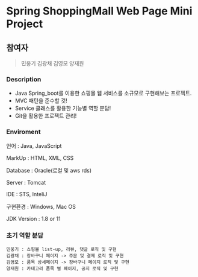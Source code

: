 # Spring ShoppingMall Web Page Mini Project
## 참여자
> 민웅기
> 김광채
> 김영모
> 양재원

### Description
- Java Spring_boot를 이용한 쇼핑몰 웹 서비스를 소규모로 구현해보는 프로젝트.
- MVC 패턴을 준수할 것!
- Service 클래스를 활용한 기능별 역할 분담!
- Git을 활용한 프로젝트 관리!

### Enviroment
언어 : Java, JavaScript

MarkUp : HTML, XML, CSS

Database : Oracle(로컬 및 aws rds)

Server : Tomcat

IDE : STS, InteliJ

구현환경 : Windows, Mac OS

JDK Version : 1.8 or 11

### 초기 역할 분담
```
민웅기 : 쇼핑몰 list-up, 리뷰, 댓글 로직 및 구현
김광채 : 장바구니 페이지 -> 주문 및 결제 로직 및 구현
김영모 : 품목 상세페이지 -> 장바구니 페이지 로직 및 구현
양재원 : 카테고리 품목 별 페이지, 공지 로직 및 구현
```
